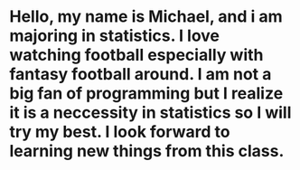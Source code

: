# Hello, my name is Michael, and i am majoring in statistics. I love watching football especially with fantasy football around. I am not a big fan of programming but I realize it is a neccessity in statistics so I will try my best. I look forward to learning new things from this class.
